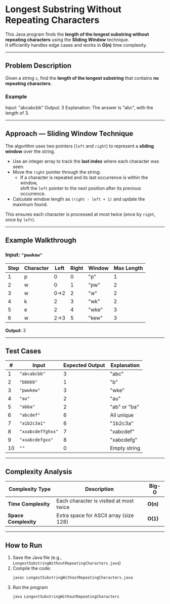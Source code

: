 # Longest Substring Without Repeating Characters

This Java program finds the **length of the longest substring without repeating characters** using the **Sliding Window** technique.  
It efficiently handles edge cases and works in **O(n)** time complexity.

---

## Problem Description

Given a string `s`, find the **length of the longest substring** that contains **no repeating characters**.

### Example
Input: "abcabcbb"
Output: 3
Explanation: The answer is "abc", with the length of 3.

---

## Approach — Sliding Window Technique

The algorithm uses two pointers (`left` and `right`) to represent a **sliding window** over the string.

- Use an integer array to track the **last index** where each character was seen.
- Move the `right` pointer through the string:
  - If a character is repeated and its last occurrence is within the window,  
    shift the `left` pointer to the next position after its previous occurrence.
- Calculate window length as `(right - left + 1)` and update the maximum found.

This ensures each character is processed at most twice (once by `right`, once by `left`).

---

## Example Walkthrough

### Input: `"pwwkew"`

| Step | Character | Left | Right | Window | Max Length |
|------|------------|-------|--------|----------|-------------|
| 1 | p | 0 | 0 | "p" | 1 |
| 2 | w | 0 | 1 | "pw" | 2 |
| 3 | w | 0→2 | 2 | "w" | 2 |
| 4 | k | 2 | 3 | "wk" | 2 |
| 5 | e | 2 | 4 | "wke" | 3 |
| 6 | w | 2→3 | 5 | "kew" | 3 |

**Output:** 3

---

## Test Cases

| # | Input | Expected Output | Explanation |
|---|--------|-----------------|-------------|
| 1 | `"abcabcbb"` | 3 | "abc" |
| 2 | `"bbbbb"` | 1 | "b" |
| 3 | `"pwwkew"` | 3 | "wke" |
| 4 | `"au"` | 2 | "au" |
| 5 | `"abba"` | 2 | "ab" or "ba" |
| 6 | `"abcdef"` | 6 | All unique |
| 7 | `"a1b2c3a1"` | 6 | "1b2c3a" |
| 8 | `"xxabcdeffghxx"` | 7 | "xabcdef" |
| 9 | `"xxabcdefgxx"` | 8 | "xabcdefg" |
| 10 | `""` | 0 | Empty string |

---

## Complexity Analysis

| Complexity Type | Description | Big-O |
|-----------------|--------------|-------|
| **Time Complexity** | Each character is visited at most twice | **O(n)** |
| **Space Complexity** | Extra space for ASCII array (size 128) | **O(1)** |

---

## How to Run

1. Save the Java file (e.g., `LongestSubstringWithoutRepeatingCharacters.java`)  
2. Compile the code:
   ```bash
   javac LongestSubstringWithoutRepeatingCharacters.java
   ```
3. Run the program
   ```bash
   java LongestSubstringWithoutRepeatingCharacters
   ```
